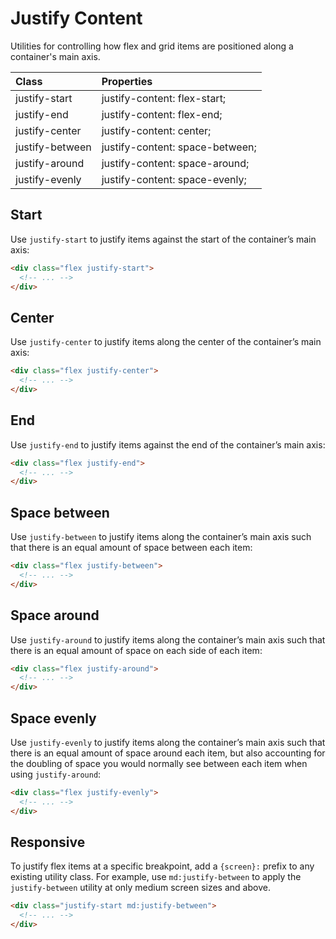 # Justify Content

Utilities for controlling how flex and grid items are positioned along a container's main axis.

| Class           | Properties                      |
| :-------------- | :------------------------------ |
| justify-start   | justify-content: flex-start;    |
| justify-end     | justify-content: flex-end;      |
| justify-center  | justify-content: center;        |
| justify-between | justify-content: space-between; |
| justify-around  | justify-content: space-around;  |
| justify-evenly  | justify-content: space-evenly;  |

## Start

Use `justify-start` to justify items against the start of the container’s main axis:

```html
<div class="flex justify-start">
  <!-- ... -->
</div>
```

## Center

Use `justify-center` to justify items along the center of the container’s main axis:

```html
<div class="flex justify-center">
  <!-- ... -->
</div>
```

## End

Use `justify-end` to justify items against the end of the container’s main axis:

```html
<div class="flex justify-end">
  <!-- ... -->
</div>
```

## Space between

Use `justify-between` to justify items along the container’s main axis such that there is an equal amount of space between each item:

```html
<div class="flex justify-between">
  <!-- ... -->
</div>
```

## Space around

Use `justify-around` to justify items along the container’s main axis such that there is an equal amount of space on each side of each item:

```html
<div class="flex justify-around">
  <!-- ... -->
</div>
```

## Space evenly

Use `justify-evenly` to justify items along the container’s main axis such that there is an equal amount of space around each item, but also accounting for the doubling of space you would normally see between each item when using `justify-around`:

```html
<div class="flex justify-evenly">
  <!-- ... -->
</div>
```

## Responsive

To justify flex items at a specific breakpoint, add a `{screen}:` prefix to any existing utility class. For example, use `md:justify-between` to apply the `justify-between` utility at only medium screen sizes and above.

```html
<div class="justify-start md:justify-between">
  <!-- ... -->
</div>
```

